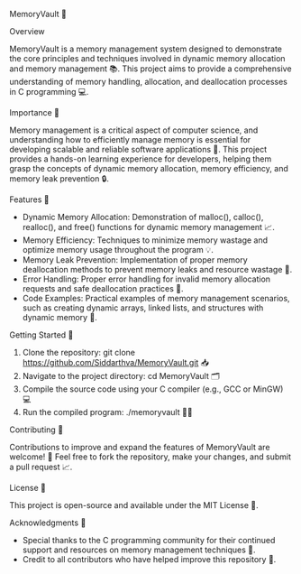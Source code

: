 MemoryVault 🚀

Overview 

MemoryVault is a memory management system designed to demonstrate the core principles and techniques involved in dynamic memory allocation and memory management 📚. This project aims to provide a comprehensive understanding of memory handling, allocation, and deallocation processes in C programming 💻.

Importance 🌟

Memory management is a critical aspect of computer science, and understanding how to efficiently manage memory is essential for developing scalable and reliable software applications 🚀. This project provides a hands-on learning experience for developers, helping them grasp the concepts of dynamic memory allocation, memory efficiency, and memory leak prevention 🔒.

Features 🎉

- Dynamic Memory Allocation: Demonstration of malloc(), calloc(), realloc(), and free() functions for dynamic memory management 📈.
- Memory Efficiency: Techniques to minimize memory wastage and optimize memory usage throughout the program 💡.
- Memory Leak Prevention: Implementation of proper memory deallocation methods to prevent memory leaks and resource wastage 🚮.
- Error Handling: Proper error handling for invalid memory allocation requests and safe deallocation practices 🚨.
- Code Examples: Practical examples of memory management scenarios, such as creating dynamic arrays, linked lists, and structures with dynamic memory 📝.

Getting Started 🚀

1. Clone the repository: git clone https://github.com/Siddarthva/MemoryVault.git 📥
2. Navigate to the project directory: cd MemoryVault 🗂
3. Compile the source code using your C compiler (e.g., GCC or MinGW) 💻
4. Run the compiled program: ./memoryvault 🏃‍♂

Contributing 🤝

Contributions to improve and expand the features of MemoryVault are welcome! 🎉 Feel free to fork the repository, make your changes, and submit a pull request 📈.

License 📜

This project is open-source and available under the MIT License 📜.

Acknowledgments 🙏

- Special thanks to the C programming community for their continued support and resources on memory management techniques 🙏.
- Credit to all contributors who have helped improve this repository 🤝.
